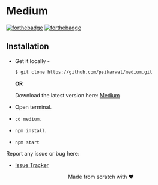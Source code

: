 

# Medium

[![forthebadge](http://forthebadge.com/images/badges/built-with-love.svg)](http://forthebadge.com)
[![forthebadge](http://forthebadge.com/images/badges/uses-js.svg)](http://forthebadge.com)

## Installation

 - Get it locally -
   ```sh
   $ git clone https://github.com/psikarwal/medium.git
   ```

   **OR**

   Download the latest version here: [Medium](https://codeload.github.com/psikarwal/medium/zip/master)

 - Open terminal.
 - `cd medium`.
 - `npm install`.
 - `npm start`




Report any issue or bug here:
* [Issue Tracker](https://github.com/psikarwal/medium/issues)

<p align="center"> Made from scratch with ❤ </p>
